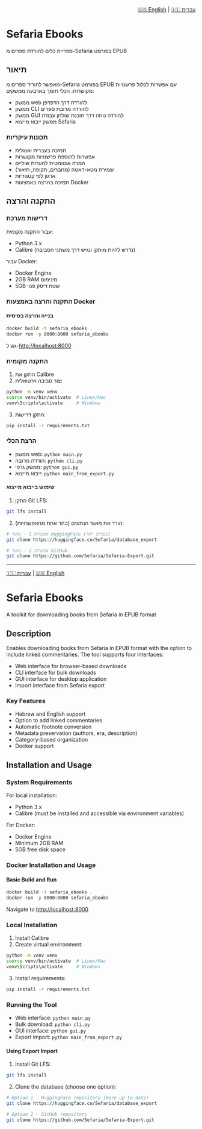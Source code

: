 <div align="right">
    <a href="#sefaria-ebooks-1">🇺🇸 English</a> | 
    <a href="#sefaria-ebooks">🇮🇱 עברית</a>
</div>

# Sefaria Ebooks
ספריית כלים להורדת ספרים מ-Sefaria בפורמט EPUB

## תיאור
מאפשר להוריד ספרים מ-Sefaria בפורמט EPUB עם אפשרות לכלול פרשנויות מקושרות. הכלי תומך בארבעה ממשקים:
- ממשק web להורדה דרך הדפדפן
- ממשק CLI להורדה מרובת ספרים
- ממשק GUI להורדה נוחה דרך תוכנת שולחן עבודה
- ממשק ייבוא מייצוא Sefaria

### תכונות עיקריות
- תמיכה בעברית ואנגלית
- אפשרות להוספת פרשנויות מקושרות
- המרה אוטומטית להערות שוליים
- שמירת מטא-דאטה (מחברים, תקופה, תיאור)
- ארגון לפי קטגוריות
- תמיכה בהרצה באמצעות Docker

## התקנה והרצה

### דרישות מערכת
עבור התקנה מקומית:
- Python 3.x
- Calibre (נדרש להיות מותקן ונגיש דרך משתני הסביבה)

עבור Docker:
- Docker Engine
- 2GB RAM מינימום
- 5GB שטח דיסק פנוי

### התקנה והרצה באמצעות Docker

#### בנייה והרצה בסיסית
```bash
docker build -t sefaria_ebooks .
docker run -p 8000:8000 sefaria_ebooks
```
גש ל-[http://localhost:8000](http://localhost:8000)

### התקנה מקומית
1. התקן את Calibre
2. צור סביבה וירטואלית:
```bash
python -m venv venv
source venv/bin/activate  # Linux/Mac
venv\Scripts\activate     # Windows
```
3. התקן דרישות:
```bash
pip install -r requirements.txt
```

### הרצת הכלי
- ממשק web: `python main.py`
- הורדה מרובה: `python cli.py`
- ממשק גרפי: `python gui.py`
- ייבוא מייצוא: `python main_from_export.py`

#### שימוש בייבוא מייצוא
1. התקן Git LFS:
```bash
git lfs install
```

2. הורד את מאגר הנתונים (בחר אחת מהאפשרויות):
```bash
# אפשרות 1 - מאגר HuggingFace (מעודכן יותר)
git clone https://huggingface.co/Sefaria/database_export

# אפשרות 2 - מאגר GitHub
git clone https://github.com/Sefaria/Sefaria-Export.git
```

---

<div align="left">
    <a href="#sefaria-ebooks">🇮🇱 עברית</a> | 
    <a href="#sefaria-ebooks-1">🇺🇸 English</a>
</div>

# Sefaria Ebooks
A toolkit for downloading books from Sefaria in EPUB format

## Description
Enables downloading books from Sefaria in EPUB format with the option to include linked commentaries. The tool supports four interfaces:
- Web interface for browser-based downloads
- CLI interface for bulk downloads
- GUI interface for desktop application
- Import interface from Sefaria export

### Key Features
- Hebrew and English support
- Option to add linked commentaries
- Automatic footnote conversion
- Metadata preservation (authors, era, description)
- Category-based organization
- Docker support

## Installation and Usage

### System Requirements
For local installation:
- Python 3.x
- Calibre (must be installed and accessible via environment variables)

For Docker:
- Docker Engine
- Minimum 2GB RAM
- 5GB free disk space

### Docker Installation and Usage

#### Basic Build and Run
```bash
docker build -t sefaria_ebooks .
docker run -p 8000:8000 sefaria_ebooks
```
Navigate to [http://localhost:8000](http://localhost:8000)


### Local Installation
1. Install Calibre
2. Create virtual environment:
```bash
python -m venv venv
source venv/bin/activate  # Linux/Mac
venv\Scripts\activate     # Windows
```
3. Install requirements:
```bash
pip install -r requirements.txt
```

### Running the Tool
- Web interface: `python main.py`
- Bulk download: `python cli.py`
- GUI interface: `python gui.py`
- Export import: `python main_from_export.py`

#### Using Export Import
1. Install Git LFS:
```bash
git lfs install
```

2. Clone the database (choose one option):
```bash
# Option 1 - HuggingFace repository (more up-to-date)
git clone https://huggingface.co/Sefaria/database_export

# Option 2 - GitHub repository
git clone https://github.com/Sefaria/Sefaria-Export.git
```



